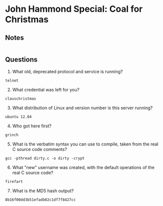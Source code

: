 # John Hammond Special: Coal for Christmas

## Notes
```
```

## Questions
1. What old, deprecated protocol and service is running?
```
telnet
```

2. What credential was left for you?
```
clauschristmas
```

3. What distribution of Linux and version number is this server running?
```
ubuntu 12.04
```

4. Who got here first?
```
grinch
```

5. What is the verbatim syntax you can use to compile, taken from the real C source code comments?
```
gcc -pthread dirty.c -o dirty -crypt
```

6. What "new" username was created, with the default operations of the real C source code?
```
firefart
```

7. What is the MD5 hash output?
```
8b16f00dd3b51efadb02c1df7f8427cc
```